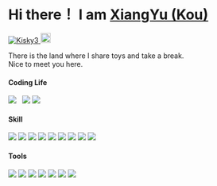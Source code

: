 # Hi there！ I am [XiangYu (Kou)](https://Kisky3.github.io)&nbsp;&nbsp; 
<a href="https://github.com/Kisky3/Kisky3/">
    <img src="https://komarev.com/ghpvc/?username=Kisky3" alt="Kisky3" />
</a>
 <a href="http://twitter.com/koko01260126">
   <img height="20" src="https://img.shields.io/twitter/follow/koko01260126?label=Twitter&logo=twitter&style=flat" />
</a>

There is the land where I share toys and take a break. <br />
Nice to meet you here.

#### Coding Life 
![](https://github-profile-summary-cards.vercel.app/api/cards/repos-per-language?username=mooncat126&theme=default)&nbsp;&nbsp;
![](https://github-profile-summary-cards.vercel.app/api/cards/stats?username=mooncat126&theme=default)
![](https://github-profile-summary-cards.vercel.app/api/cards/profile-details?username=mooncat126&theme=default)     

#### Skill
 <div>
    <img src="https://img.shields.io/badge/Javascript-276DC3.svg?logo=javascript&style=flat">
    <img src="https://img.shields.io/badge/-TypeScript-007ACC.svg?logo=typescript&style=flat&logoColor=4FC08D">
    <img src="https://img.shields.io/badge/-CSS3-1572B6.svg?logo=css3&style=flat">
    <img src="https://img.shields.io/badge/-HTML5-333.svg?logo=html5&style=flat">
    <img src="https://img.shields.io/badge/Sass-CC6699?style=flat&logo=sass&logoColor=white">
    <img src="https://img.shields.io/badge/-Bootstrap-563D7C.svg?logo=bootstrap&style=flat">
    <img src="https://img.shields.io/badge/-React-555.svg?logo=react&style=flat">
    <img src="https://img.shields.io/badge/Vue.js-35495E?style=flat&logo=vue.js&logoColor=4FC08D">
    <img src="https://img.shields.io/badge/cakephp-%5E3.0-red?logo=cakephp">
    
</div>

#### Tools
 <div>
    <img src="https://img.shields.io/badge/-Visual%20Studio%20Code-007ACC.svg?logo=visual-studio-code&style=flat">
    <img src="https://img.shields.io/badge/Slack-4A154B?style=flat&logo=slack&logoColor=white">
    <img src="https://img.shields.io/badge/-Amazon%20AWS-232F3E.svg?logo=amazon-aws&style=flat">
    <img src="https://img.shields.io/badge/-Google%20Cloud-EEE.svg?logo=google-cloud&style=flat">
    <img src="https://img.shields.io/badge/-GitHub-181717.svg?logo=github&style=flat">
    <img src="https://img.shields.io/badge/-Docker-EEE.svg?logo=docker&style=flat">
    <img src="https://aleen42.github.io/badges/src/photoshop.svg">
   
  </div>
   
<br />  

    
</details>
